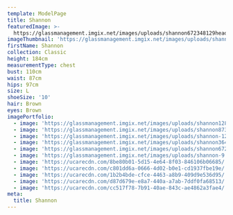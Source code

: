 ```yaml
---
template: ModelPage
title: Shannon
featuredImage: >-
  https://glassmanagement.imgix.net/images/uploads/shannon672348129header_32473.jpg
imageThumbnail: 'https://glassmanagement.imgix.net/images/uploads/shannon36472839.jpg'
firstName: Shannon
collection: Classic
height: 184cm
measurementType: chest
bust: 110cm
waist: 87cm
hips: 97cm
size: L
shoeSize: '10'
hair: Brown
eyes: Brown
imagePortfolio:
  - image: 'https://glassmanagement.imgix.net/images/uploads/shannon128397.jpg'
  - image: 'https://glassmanagement.imgix.net/images/uploads/shannon8739120.jpg'
  - image: 'https://glassmanagement.imgix.net/images/uploads/shannon-12.jpg'
  - image: 'https://glassmanagement.imgix.net/images/uploads/shannon36472839.jpg'
  - image: 'https://glassmanagement.imgix.net/images/uploads/shannon6723481293.jpg'
  - image: 'https://glassmanagement.imgix.net/images/uploads/shannon-9.jpg'
  - image: 'https://ucarecdn.com/8be80b01-5d15-4e64-8f03-846106b06685/'
  - image: 'https://ucarecdn.com/c801dd6a-0666-4d02-b0e1-cd1937fbe19e/'
  - image: 'https://ucarecdn.com/1b2b4bde-cfce-4463-a8b9-409d9e536d95/'
  - image: 'https://ucarecdn.com/d87d679e-e8a7-440a-a7ab-7ddf0fa68513/'
  - image: 'https://ucarecdn.com/cc517f78-7b91-40ae-843c-ae4862a3fae4/'
meta:
  title: Shannon
---
```



